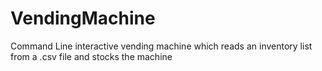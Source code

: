 # VendingMachine
Command Line interactive vending machine which reads an inventory list from a .csv file and stocks the machine

